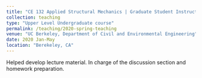 ```yaml
---
title: "CE 132 Applied Structural Mechanics | Graduate Student Instructor"
collection: teaching
type: "Upper Level Undergraduate course"
permalink: /teaching/2020-spring-teaching
venue: "UC Berkeley, Department of Civil and Environmental Engineering"
date: 2020 Jan-May
location: "Berekeley, CA"
---
```


Helped develop lecture material. In charge of the discussion section and homework preparation.
